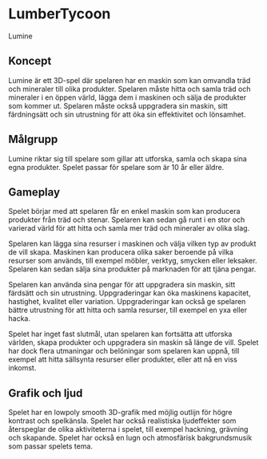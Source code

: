 # LumberTycoon

Lumine 


## Koncept
Lumine är ett 3D-spel där spelaren har en maskin som kan omvandla träd och mineraler till olika produkter. 
Spelaren måste hitta och samla träd och mineraler i en öppen värld, lägga dem i maskinen och sälja de produkter som kommer ut. 
Spelaren måste också uppgradera sin maskin, sitt färdningsätt och sin utrustning för att öka sin effektivitet och lönsamhet.

## Målgrupp
Lumine riktar sig till spelare som gillar att utforska, samla och skapa sina egna produkter. Spelet passar för spelare som är 10 år eller äldre.

## Gameplay
Spelet börjar med att spelaren får en enkel maskin som kan producera produkter från träd och stenar. 
Spelaren kan sedan gå runt i en stor och varierad värld för att hitta och samla mer träd och mineraler av olika slag. 


Spelaren kan lägga sina resurser i maskinen och välja vilken typ av produkt de vill skapa. 
Maskinen kan producera olika saker beroende på vilka resurser som används, till exempel möbler, 
verktyg, smycken eller leksaker. Spelaren kan sedan sälja sina produkter på marknaden för att tjäna pengar.

Spelaren kan använda sina pengar för att uppgradera sin maskin, 
sitt färdsätt och sin utrustning. Uppgraderingar kan öka maskinens kapacitet, hastighet, kvalitet eller variation. 
Uppgraderingar kan också ge spelaren bättre utrustning för att hitta och samla resurser, till exempel en yxa eller hacka.

Spelet har inget fast slutmål, utan spelaren kan fortsätta att utforska världen, 
skapa produkter och uppgradera sin maskin så länge de vill. Spelet har dock flera utmaningar och belöningar som spelaren kan uppnå, 
till exempel att hitta sällsynta resurser eller produkter, eller att nå en viss inkomst.

## Grafik och ljud
Spelet har en lowpoly smooth 3D-grafik med möjlig outlijn för högre kontrast och spelkänsla. 
Spelet har också realistiska ljudeffekter som återspeglar de olika aktiviteterna i spelet, 
till exempel hackning, grävning och skapande. Spelet har också en lugn och atmosfärisk bakgrundsmusik som passar spelets tema.
